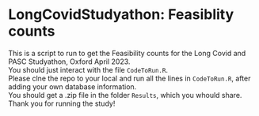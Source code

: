 # LongCovidStudyathon: Feasiblity counts

This is a script to run to get the Feasibility counts for the Long Covid and PASC Studyathon, Oxford April 2023. \
You should just interact with the file `CodeToRun.R`. \
Please clne the repo to your local and run all the lines in `CodeToRun.R`, after adding your own database information.\
You should get a .zip file in the folder `Results`, which you whould share. \
Thank you for running the study!

